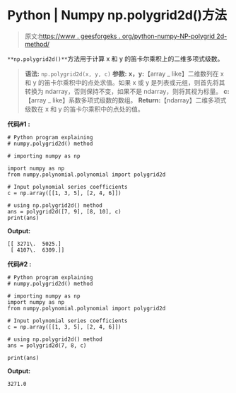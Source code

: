 # Python | Numpy np.polygrid2d()方法

> 原文:[https://www . geesforgeks . org/python-numpy-NP-polygrid 2d-method/](https://www.geeksforgeeks.org/python-numpy-np-polygrid2d-method/)

`**np.polygrid2d()**`方法用于计算 x 和 y 的笛卡尔乘积上的二维多项式级数。

> **语法:** `np.polygrid2d(x, y, c)`
> **参数:**
> **x，y:**【array _ like】二维数列在 x 和 y 的笛卡尔乘积中的点处求值。如果 x 或 y 是列表或元组，则首先将其转换为 ndarray，否则保持不变，如果不是 ndarray，则将其视为标量。
> **c:**【array _ like】系数多项式级数的数组。
> **Return:**【ndarray】二维多项式级数在 x 和 y 的笛卡尔乘积中的点处的值。

**代码#1 :**

```
# Python program explaining
# numpy.polygrid2d() method 

# importing numpy as np

import numpy as np 
from numpy.polynomial.polynomial import polygrid2d

# Input polynomial series coefficients
c = np.array([[1, 3, 5], [2, 4, 6]]) 

# using np.polygrid2d() method 
ans = polygrid2d([7, 9], [8, 10], c)
print(ans)
```

**Output:**

```
[[ 3271\.  5025.]
 [ 4107\.  6309.]]

```

**代码#2 :**

```
# Python program explaining
# numpy.polygrid2d() method 

# importing numpy as np 
import numpy as np 
from numpy.polynomial.polynomial import polygrid2d

# Input polynomial series coefficients
c = np.array([[1, 3, 5], [2, 4, 6]]) 

# using np.polygrid2d() method 
ans = polygrid2d(7, 8, c)

print(ans)
```

**Output:**

```
3271.0

```